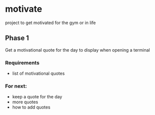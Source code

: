 # motivate
project to get motivated for the gym or in life

## Phase 1
Get a motivational quote for the day to display when opening a terminal
### Requirements
* list of motivational quotes

### For next:
* keep a quote for the day
* more quotes
* how to add quotes